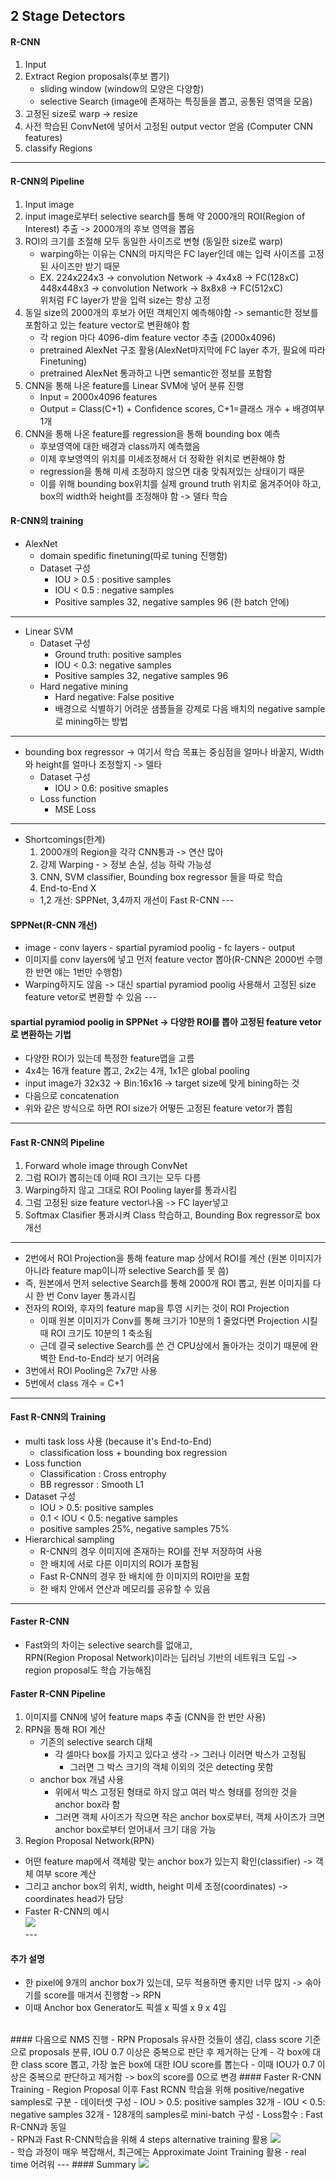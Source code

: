 ## 2 Stage Detectors
#### R-CNN
1. Input
2. Extract Region proposals(후보 뽑기)
    - sliding window (window의 모양은 다양함)
    - selective Search (image에 존재하는 특징들을 뽑고, 공통된 영역을 모음)
3. 고정된 size로 warp -> resize
4. 사전 학습된 ConvNet에 넣어서 고정된 output vector 얻음 (Computer CNN features)
5. classify Regions
---
#### R-CNN의 Pipeline
1. Input image
2. input image로부터 selective search를 통해 약 2000개의 ROI(Region of Interest) 추출 -> 2000개의 후보 영역을 뽑음
3. ROI의 크기를 조절해 모두 동일한 사이즈로 변형 (동일한 size로 warp)
    - warping하는 이유는 CNN의 마지막은 FC layer인데 얘는 입력 사이즈를 고정된 사이즈만 받기 때문
    - EX. 224x224x3 -> convolution Network -> 4x4x8 -> FC(128xC)<br>
    <tab>448x448x3 -> convolution Network -> 8x8x8 -> FC(512xC)<br>
    위처럼 FC layer가 받을 입력 size는 항상 고정
4. 동일 size의 2000개의 후보가 어떤 객체인지 예측해야함 -> semantic한 정보를 포함하고 있는 feature vector로 변환해야 함
    - 각 region 마다 4096-dim feature vector 추출 (2000x4096)
    - pretrained AlexNet 구조 활용(AlexNet마지막에 FC layer 추가, 필요에 따라 Finetuning)
    - pretrained AlexNet 통과하고 나면 semantic한 정보를 포함함
5. CNN을 통해 나온 feature를 Linear SVM에 넣어 분류 진행
    - Input = 2000x4096 features
    - Output = Class(C+1) + Confidence scores,  C+1=클래스 개수 + 배경여부 1개
6. CNN을 통해 나온 feature를 regression을 통해 bounding box 예측
    - 후보영역에 대한 배경과 class까지 예측했음
    - 이제 후보영역의 위치를 미세조정해서 더 정확한 위치로 변환해야 함
    - regression을 통해 미세 조정하지 않으면 대충 맞춰져있는 상태이기 때문
    - 이를 위해 bounding box위치를 실제 ground truth 위치로 옮겨주어야 하고, box의 width와 height를 조정해야 함 -> 델타 학습
#### R-CNN의 training
- AlexNet
    - domain spedific finetuning(따로 tuning 진행함)
    - Dataset 구성
        - IOU > 0.5 : positive samples
        - IOU < 0.5 : negative samples
        - Positive samples 32, negative samples 96 (한 batch 안에)
---
- Linear SVM
    - Dataset 구성
        - Ground truth: positive samples
        - IOU < 0.3: negative samples
        - Positive samples 32, negative samples 96
    - Hard negative mining
        - Hard negative: False positive
        - 배경으로 식별하기 어려운 샘플들을 강제로 다음 배치의 negative sample로 mining하는 방법
---
- bounding box regressor -> 여기서 학습 목표는 중심점을 얼마나 바꿀지, Width와 height를 얼마나 조정할지 -> 델타
    - Dataset 구성
        - IOU > 0.6: positive smaples
    - Loss function
        - MSE Loss
---
- Shortcomings(한계)
    1. 2000개의 Region을 각각 CNN통과 -> 연산 많아
    2. 강제 Warping - > 정보 손실, 성능 하락 가능성
    3. CNN, SVM classifier, Bounding box regressor 들을 따로 학습
    4. End-to-End X
    - 1,2 개선: SPPNet, 3,4까지 개선이 Fast R-CNN
    ---<br>
#### SPPNet(R-CNN 개선)
- image - conv layers - spartial pyramiod poolig - fc layers - output
- 이미지를 conv layers에 넣고 먼저 feature vector 뽑아(R-CNN은 2000번 수행한 반면 얘는 1번만 수행함)
- Warping하지도 않음 -> 대신 spartial pyramiod poolig 사용해서 고정된 size feature vetor로 변환할 수 있음 
---<br>
#### spartial pyramiod poolig in SPPNet -> 다양한 ROI를 뽑아 고정된 feature vetor로 변환하는 기법
- 다양한 ROI가 있는데 특정한 feature맵을 고름
- 4x4는 16개 feature 뽑고, 2x2는 4개, 1x1은 global pooling
- input image가 32x32 -> Bin:16x16 -> target size에 맞게 bining하는 것
- 다음으로 concatenation
- 위와 같은 방식으로 하면 ROI size가 어떻든 고정된 feature vetor가 뽑힘
---
#### Fast R-CNN의 Pipeline
1. Forward whole image through ConvNet
2. 그럼 ROI가 뽑히는데 이때 ROI 크기는 모두 다름
3. Warping하지 않고 그대로 ROI Pooling layer를 통과시킴
4. 그럼 고정된 size feature vector나옴 -> FC layer넣고
5. Softmax Clasifier 통과시켜 Class 학습하고, Bounding Box regressor로 box 개선
---
- 2번에서 ROI Projection을 통해 feature map 상에서 ROI를 계산 (원본 이미지가 아니라 feature map이니까 selective Search를 못 씀)
- 즉, 원본에서 먼저 selective Search를 통해 2000개 ROI 뽑고, 원본 이미지를 다시 한 번 Conv layer 통과시킴
- 전자의 ROI와, 후자의 feature map을 투영 시키는 것이 ROI Projection
    - 이때 원본 이미지가 Conv를 통해 크기가 10분의 1 줄었다면 Projection 시킬 때 ROI 크기도 10분의 1 축소됨
    - 근데 결국 selective Search를 쓴 건 CPU상에서 돌아가는 것이기 때문에 완벽한 End-to-End라 보기 어려움
- 3번에서 ROI Pooling은 7x7만 사용
- 5번에서 class 개수 = C+1
---
#### Fast R-CNN의 Training
- multi task loss 사용 (because it's End-to-End)
    - classification loss + bounding box regression
- Loss function
    - Classification : Cross entrophy
    - BB regressor : Smooth L1
- Dataset 구성
    - IOU > 0.5: positive samples
    - 0.1 < IOU < 0.5: negative samples
    - positive samples 25%, negative samples 75%
- Hierarchical sampling
    - R-CNN의 경우 이미지에 존재하는 ROI를 전부 저장하여 사용
    - 한 배치에 서로 다른 이미지의 ROI가 포함됨
    - Fast R-CNN의 경우 한 배치에 한 이미지의 ROI만을 포함
    - 한 배치 안에서 연산과 메모리를 공유할 수 있음
---
#### Faster R-CNN
- Fast와의 차이는 selective search를 없애고,<br>
RPN(Region Proposal Network)이라는 딥러닝 기반의 네트워크 도입 -> region proposal도 학습 가능해짐
#### Faster R-CNN Pipeline
1. 이미지를 CNN에 넣어 feature maps 추출 (CNN을 한 번만 사용)
2. RPN을 통해 ROI 계산
    - 기존의 selective search 대체
        - 각 셀마다 box를 가지고 있다고 생각 -> 그러나 이러면 박스가 고정됨
            - 그러면 그 박스 크기의 객체 이외의 것은 detecting 못함
    - anchor box 개념 사용
        - 위에서 박스 고정된 형태로 하지 않고 여러 박스 형태를 정의한 것을 anchor box라 함
        - 그러면 객체 사이즈가 작으면 작은 anchor box로부터, 객체 사이즈가 크면 anchor box로부터 얻어내서 크기 대응 가능
3. Region Proposal Network(RPN)
- 어떤 feature map에서 객체랑 맞는 anchor box가 있는지 확인(classifier) -> 객체 여부 score 계산
- 그리고 anchor box의 위치, width, height 미세 조정(coordinates) -> coordinates head가 담당
- Faster R-CNN의 예시 <br> <img src="./Faster R-CNN.png"> <br>
---<br>
#### 추가 설명
- 한 pixel에 9개의 anchor box가 있는데, 모두 적용하면 좋지만 너무 많지 -> 솎아기를 score를 매겨서 진행함 -> RPN
- 이때 Anchor box Generator도 픽셀 x 픽셀 x 9 x 4임
<br>
#### 다음으로 NMS 진행 
- RPN Proposals 유사한 것들이 생김, class score 기준으로 proposals 분류, IOU 0.7 이상은 중복으로 판단 후 제거하는 단계
- 각 box에 대한 class score 뽑고, 가장 높은 box에 대한 IOU score를 뽑는다
    - 이때 IOU가 0.7 이상은 중복으로 판단하고 제거함 -> box의 score를 0으로 변경
#### Faster R-CNN Training
- Region Proposal 이후 Fast RCNN 학습을 위해 positive/negative samples로 구분
- 데이터셋 구성
    - IOU > 0.5: positive samples 32개
    - IOU < 0.5: negative samples 32개
    - 128개의 samples로 mini-batch 구성
- Loss함수 : Fast R-CNN과 동일<br>
- RPN과 Fast R-CNN학습을 위해 4 steps alternative training 활용 <img src="./Faster R-CNN-train.png"> <br>
- 학습 과정이 매우 복잡해서, 최근에는 Approximate Joint Training 활용
- real time 어려워
---
#### Summary
<img src="R-CNN-summary.png">

